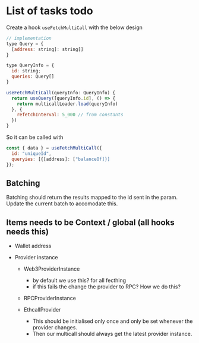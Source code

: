 # List of tasks todo

Create a hook `useFetchMultiCall` with the below design

```js
// implementation
type Query = {
  [address: string]: string[]
}

type QueryInfo = {
  id: string;
  queries: Query[]
}

useFetchMultiCall(queryInfo: QueryInfo) {
  return useQuery([queryInfo.id], () => {
    return multicallLoader.load(queryInfo)
  }, {
    refetchInterval: 5_000 // from constants
  })
}
```

So it can be called with

```js
const { data } = useFetchMultiCall({
  id: "uniqueId",
  queryies: [{[address]: ["balanceOf]}]
});
```

## Batching

Batching should return the results mapped to the id sent in the param. Update the current batch to accomodate this.

## Items needs to be Context / global (all hooks needs this)

- Wallet address
- Provider instance

  - Web3ProviderInstance
    - by default we use this? for all fecthing
    - if this fails the change the provider to RPC? How we do this?
  - RPCProviderInstance

  - EthcallProvider
    - This should be initialised only once and only be set whenever the provider changes.
    - Then our multicall should always get the latest provider instance.
